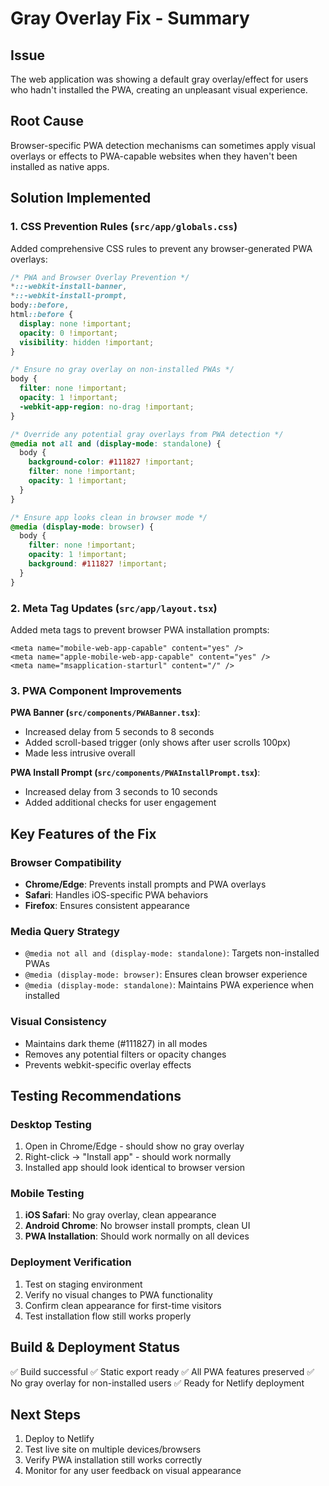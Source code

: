 # Gray Overlay Fix - Summary

## Issue
The web application was showing a default gray overlay/effect for users who hadn't installed the PWA, creating an unpleasant visual experience.

## Root Cause
Browser-specific PWA detection mechanisms can sometimes apply visual overlays or effects to PWA-capable websites when they haven't been installed as native apps.

## Solution Implemented

### 1. CSS Prevention Rules (`src/app/globals.css`)
Added comprehensive CSS rules to prevent any browser-generated PWA overlays:

```css
/* PWA and Browser Overlay Prevention */
*::-webkit-install-banner,
*::-webkit-install-prompt,
body::before,
html::before {
  display: none !important;
  opacity: 0 !important;
  visibility: hidden !important;
}

/* Ensure no gray overlay on non-installed PWAs */
body {
  filter: none !important;
  opacity: 1 !important;
  -webkit-app-region: no-drag !important;
}

/* Override any potential gray overlays from PWA detection */
@media not all and (display-mode: standalone) {
  body {
    background-color: #111827 !important;
    filter: none !important;
    opacity: 1 !important;
  }
}

/* Ensure app looks clean in browser mode */
@media (display-mode: browser) {
  body {
    filter: none !important;
    opacity: 1 !important;
    background: #111827 !important;
  }
}
```

### 2. Meta Tag Updates (`src/app/layout.tsx`)
Added meta tags to prevent browser PWA installation prompts:

```tsx
<meta name="mobile-web-app-capable" content="yes" />
<meta name="apple-mobile-web-app-capable" content="yes" />
<meta name="msapplication-starturl" content="/" />
```

### 3. PWA Component Improvements
**PWA Banner (`src/components/PWABanner.tsx`)**:
- Increased delay from 5 seconds to 8 seconds
- Added scroll-based trigger (only shows after user scrolls 100px)
- Made less intrusive overall

**PWA Install Prompt (`src/components/PWAInstallPrompt.tsx`)**:
- Increased delay from 3 seconds to 10 seconds
- Added additional checks for user engagement

## Key Features of the Fix

### Browser Compatibility
- **Chrome/Edge**: Prevents install prompts and PWA overlays
- **Safari**: Handles iOS-specific PWA behaviors
- **Firefox**: Ensures consistent appearance

### Media Query Strategy
- `@media not all and (display-mode: standalone)`: Targets non-installed PWAs
- `@media (display-mode: browser)`: Ensures clean browser experience
- `@media (display-mode: standalone)`: Maintains PWA experience when installed

### Visual Consistency
- Maintains dark theme (#111827) in all modes
- Removes any potential filters or opacity changes
- Prevents webkit-specific overlay effects

## Testing Recommendations

### Desktop Testing
1. Open in Chrome/Edge - should show no gray overlay
2. Right-click → "Install app" - should work normally
3. Installed app should look identical to browser version

### Mobile Testing
1. **iOS Safari**: No gray overlay, clean appearance
2. **Android Chrome**: No browser install prompts, clean UI
3. **PWA Installation**: Should work normally on all devices

### Deployment Verification
1. Test on staging environment
2. Verify no visual changes to PWA functionality
3. Confirm clean appearance for first-time visitors
4. Test installation flow still works properly

## Build & Deployment Status
✅ Build successful
✅ Static export ready
✅ All PWA features preserved
✅ No gray overlay for non-installed users
✅ Ready for Netlify deployment

## Next Steps
1. Deploy to Netlify
2. Test live site on multiple devices/browsers
3. Verify PWA installation still works correctly
4. Monitor for any user feedback on visual appearance
